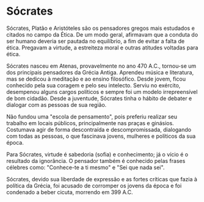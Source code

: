 # Sócrates

Sócrates, Platão e Aristóteles são os pensadores gregos mais estudados e citados no campo da Ética. De um modo geral, afirmavam que a conduta do ser humano deveria ser pautada no equilíbrio, a fim de evitar a falta de ética. Pregavam a virtude, a estreiteza moral e outras atitudes voltadas para ética.

Sócrates nasceu em Atenas, provavelmente no ano 470 A.C., tornou-se um dos principais pensadores da Grécia Antiga. Aprendeu música e literatura, mas se dedicou à meditação e ao ensino filosófico. Desde jovem, ficou conhecido pela sua coragem e pelo seu intelecto. Serviu no exército, desempenou alguns cargos políticos e sempre foi um modelo irrepreensível de bom cidadão. Desde a juventude, Sócrates tinha o hábito de debater e dialogar com as pessoas de sua região.

Não fundou uma "escola de pensamento", pois preferiu realizar seu trabalho em locais públicos, principalmente nas praças e ginásios. Costumava agir de forma descontraída e descompromissada, dialogando com todas as pessoas, o que fascinava jovens, mulheres e políticos da sua época.

Para Sócrates, virtude é sabedoria (sofia) e conhecimento; já o vício é o resultado da ignorância. O pensador também é conhecido pelas frases célebres como: "Conhece-te a ti mesmo" e "Sei que nada sei".

Sócrates, devido sua liberdade de expressão e as fortes críticas que fazia à política da Grécia, foi acusado de corromper os jovens da época e foi condenado a beber cicuta, morrendo em 399 A.C.